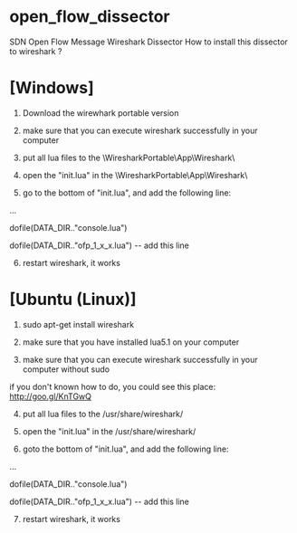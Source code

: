 open_flow_dissector
===================

SDN Open Flow Message Wireshark Dissector
How to install this dissector to wireshark ?


[Windows]
===================

1) Download the wirewhark portable version

2) make sure that you can execute wireshark successfully in your computer

3) put all lua files to the \WiresharkPortable\App\Wireshark\

4) open the "init.lua" in the \WiresharkPortable\App\Wireshark\

5) go to the bottom of "init.lua", and add the following line:

...

dofile(DATA_DIR.."console.lua")

dofile(DATA_DIR.."ofp_1_x_x.lua") -- add this line

6) restart wireshark, it works



[Ubuntu (Linux)]
===================

1) sudo apt-get install wireshark

2) make sure that you have installed lua5.1 on your computer 

3) make sure that you can execute wireshark successfully in your computer without sudo

if you don't known how to do, you could see this place:
http://goo.gl/KnTGwQ

4) put all lua files to the /usr/share/wireshark/

5) open the "init.lua" in the /usr/share/wireshark/

6) goto the bottom of "init.lua", and add the following line:

...

dofile(DATA_DIR.."console.lua")

dofile(DATA_DIR.."ofp_1_x_x.lua") -- add this line

7) restart wireshark, it works
